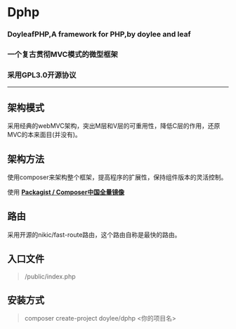 # Dphp
### **DoyleafPHP,A framework for PHP,by doylee and leaf**
### **一个复古贯彻MVC模式的微型框架**
### **采用GPL3.0开源协议**
---

## 架构模式
采用经典的webMVC架构，突出M层和V层的可重用性，降低C层的作用，还原MVC的本来面目(并没有)。
## 架构方法
使用composer来架构整个框架，提高程序的扩展性，保持组件版本的灵活控制。

使用 **[Packagist / Composer中国全量镜像](https://packagist.phpcomposer.com)**
## 路由
采用开源的nikic/fast-route路由，这个路由自称是最快的路由。
## 入口文件
>/public/index.php
## 安装方式
> composer create-project doylee/dphp <你的项目名>
